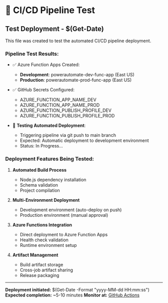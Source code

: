 # 🚀 CI/CD Pipeline Test

## Test Deployment - $(Get-Date)

This file was created to test the automated CI/CD pipeline deployment.

### Pipeline Test Results:

- ✅ Azure Function Apps Created:
  - **Development**: powerautomate-dev-func-app (East US)
  - **Production**: powerautomate-prod-func-app (East US)

- ✅ GitHub Secrets Configured:
  - AZURE_FUNCTION_APP_NAME_DEV
  - AZURE_FUNCTION_APP_NAME_PROD  
  - AZURE_FUNCTION_PUBLISH_PROFILE_DEV
  - AZURE_FUNCTION_PUBLISH_PROFILE_PROD

- 🧪 **Testing Automated Deployment**:
  - Triggering pipeline via git push to main branch
  - Expected: Automatic deployment to development environment
  - Status: In Progress...

### Deployment Features Being Tested:

1. **Automated Build Process**
   - Node.js dependency installation
   - Schema validation
   - Project compilation

2. **Multi-Environment Deployment**
   - Development environment (auto-deploy on push)
   - Production environment (manual approval)

3. **Azure Functions Integration** 
   - Direct deployment to Azure Function Apps
   - Health check validation
   - Runtime environment setup

4. **Artifact Management**
   - Build artifact storage
   - Cross-job artifact sharing
   - Release packaging

---

**Deployment initiated:** $(Get-Date -Format "yyyy-MM-dd HH:mm:ss")
**Expected completion:** ~5-10 minutes
**Monitor at:** [GitHub Actions](https://github.com/BoopasBagelDeli/Power-Automate-Plugin/actions)
